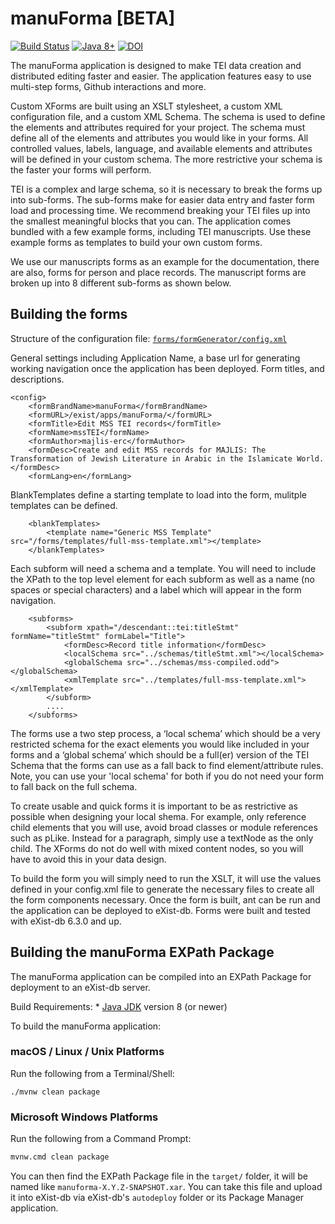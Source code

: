 # manuForma [BETA]

[![Build Status](https://github.com/majlis-erc/manuForma/actions/workflows/ci.yml/badge.svg)](https://github.com/majlis-erc/manuForma/actions/workflows/ci.yml)
[![Java 8+](https://img.shields.io/badge/java-8+-blue.svg)](https://bell-sw.com/pages/downloads/)
[![DOI](https://zenodo.org/badge/474991717.svg)](https://zenodo.org/badge/latestdoi/474991717)

The manuForma application is designed to make TEI data creation and distributed editing faster and easier. The application features easy to use multi-step forms, Github interactions and more.

Custom XForms are built using an XSLT stylesheet, a custom XML configuration file, and a custom XML Schema. The schema is used to define the elements and attributes required for your project. The schema must define all of the elements and attributes you would like in your forms. All controlled values, labels, language, and available elements and attributes will be defined in your custom schema. The more restrictive your schema is the faster your forms will perform. 

TEI is a complex and large schema, so it is necessary to break the forms up into sub-forms. The sub-forms make for easier data entry and faster form load and processing time. We recommend breaking your TEI files up into the smallest meaningful blocks that you can. The application comes bundled with a few example forms, including TEI manuscripts. Use these example forms as templates to build your own custom forms. 

We use our manuscripts forms as an example for the documentation, there are also, forms for person and place records. The manuscript forms are broken up into 8 different sub-forms as shown below.

## Building the forms
Structure of the configuration file: [`forms/formGenerator/config.xml`](src/main/xar-resources/forms/formGenerator/config.xml)

General settings including Application Name, a base url for generating working navigation once the application has been deployed. Form titles, and descriptions. 
```
<config>
    <formBrandName>manuForma</formBrandName>
    <formURL>/exist/apps/manuForma/</formURL>
    <formTitle>Edit MSS TEI records</formTitle>
    <formName>mssTEI</formName>
    <formAuthor>majlis-erc</formAuthor>
    <formDesc>Create and edit MSS records for MAJLIS: The Transformation of Jewish Literature in Arabic in the Islamicate World.</formDesc>
    <formLang>en</formLang>
```

BlankTemplates define a starting template to load into the form, mulitple templates can be defined. 
```
    <blankTemplates>
        <template name="Generic MSS Template" src="/forms/templates/full-mss-template.xml"></template>
    </blankTemplates>
```

Each subform will need a schema and a template. You will need to include the XPath to the top level element for each subform as well as a name (no spaces or special characters) and a label which will appear in the form navigation. 
```
    <subforms>
        <subform xpath="/descendant::tei:titleStmt" formName="titleStmt" formLabel="Title">
            <formDesc>Record title information</formDesc>
            <localSchema src="../schemas/titleStmt.xml"></localSchema>
            <globalSchema src="../schemas/mss-compiled.odd"></globalSchema>
            <xmlTemplate src="../templates/full-mss-template.xml"></xmlTemplate>
        </subform>
        ....
    </subforms>
```

The forms use a two step process, a ‘local schema’ which should be a very restricted schema for the exact elements you would like included in your forms and a ‘global schema’ which should be a full(er) version of the TEI Schema that the forms can use as a fall back to find element/attribute rules. Note, you can use your 'local schema' for both if you do not need your form to fall back on the full schema. 

To create usable and quick forms it is important to be as restrictive as possible when designing your local shema. For example, only reference child elements that you will use, avoid broad classes or module references such as pLike. Instead for a paragraph, simply use a textNode as the only child. The XForms do not do well with mixed content nodes, so you will have to avoid this in your data design. 

To build the form you will simply need to run the XSLT, it will use the values defined in your config.xml file to generate the necessary files to create all the form components necessary. Once the form is built, ant can be run and the application can be deployed to eXist-db. Forms were built and tested with eXist-db 6.3.0 and up.

## Building the manuForma EXPath Package

The manuForma application can be compiled into an EXPath Package for deployment to an eXist-db server.

Build Requirements:
    * [Java JDK](https://bell-sw.com/pages/downloads/) version 8 (or newer)

To build the manuForma application:

### macOS / Linux / Unix Platforms
Run the following from a Terminal/Shell:

```shell
./mvnw clean package
```

### Microsoft Windows Platforms
Run the following from a Command Prompt:
```cmd
mvnw.cmd clean package
```

You can then find the EXPath Package file in the `target/` folder, it will be named like `manuforma-X.Y.Z-SNAPSHOT.xar`. You can take this file and upload it into eXist-db via eXist-db's `autodeploy` folder or its Package Manager application.
